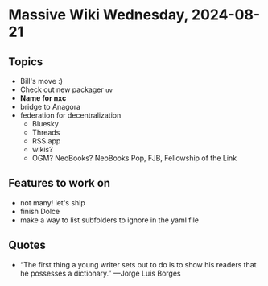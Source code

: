 # Massive Wiki Wednesday, 2024-08-21

## Topics

- Bill's move :)
- Check out new packager `uv`
- **Name for nxc**
- bridge to Anagora
- federation for decentralization
    - Bluesky
    - Threads
    - RSS.app
    - wikis?
    - OGM? NeoBooks? NeoBooks Pop, FJB, Fellowship of the Link

## Features to work on

- not many! let's ship
- finish Dolce
- make a way to list subfolders to ignore in the yaml file

## Quotes

- “The first thing a young writer sets out to do is to show his readers that he possesses a dictionary.” —Jorge Luis Borges

